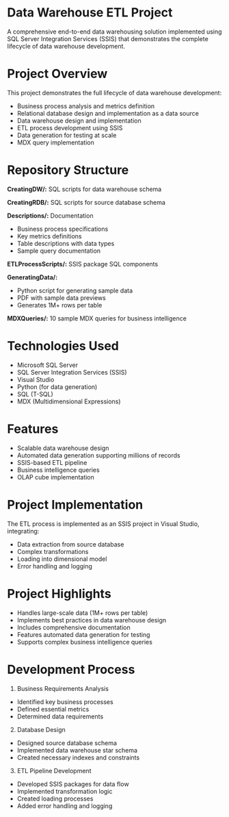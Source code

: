 # Data Warehouse ETL Project

A comprehensive end-to-end data warehousing solution implemented using SQL Server Integration Services (SSIS) that demonstrates the complete lifecycle of data warehouse development.


# Project Overview

This project demonstrates the full lifecycle of data warehouse development:

- Business process analysis and metrics definition
- Relational database design and implementation as a data source
- Data warehouse design and implementation
- ETL process development using SSIS
- Data generation for testing at scale
- MDX query implementation

# Repository Structure

**CreatingDW/:** SQL scripts for data warehouse schema

**CreatingRDB/:** SQL scripts for source database schema

**Descriptions/:** Documentation

- Business process specifications
- Key metrics definitions
- Table descriptions with data types
- Sample query documentation


**ETLProcessScripts/:** SSIS package SQL components

**GeneratingData/:**

- Python script for generating sample data
- PDF with sample data previews
- Generates 1M+ rows per table


**MDXQueries/:** 10 sample MDX queries for business intelligence

# Technologies Used

- Microsoft SQL Server
- SQL Server Integration Services (SSIS)
- Visual Studio
- Python (for data generation)
- SQL (T-SQL)
- MDX (Multidimensional Expressions)

# Features

- Scalable data warehouse design
- Automated data generation supporting millions of records
- SSIS-based ETL pipeline
- Business intelligence queries
- OLAP cube implementation

# Project Implementation

The ETL process is implemented as an SSIS project in Visual Studio, integrating:

- Data extraction from source database
- Complex transformations
- Loading into dimensional model
- Error handling and logging

# Project Highlights

- Handles large-scale data (1M+ rows per table)
- Implements best practices in data warehouse design
- Includes comprehensive documentation
- Features automated data generation for testing
- Supports complex business intelligence queries

# Development Process

1. Business Requirements Analysis

- Identified key business processes
- Defined essential metrics
- Determined data requirements


2. Database Design

- Designed source database schema
- Implemented data warehouse star schema
- Created necessary indexes and constraints


3. ETL Pipeline Development

- Developed SSIS packages for data flow
- Implemented transformation logic
- Created loading processes
- Added error handling and logging
